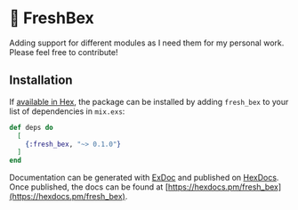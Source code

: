 # :leaves: FreshBex

Adding support for different modules as I need them for my personal work. Please feel free to contribute!

## Installation

If [available in Hex](https://hex.pm/docs/publish), the package can be installed
by adding `fresh_bex` to your list of dependencies in `mix.exs`:

```elixir
def deps do
  [
    {:fresh_bex, "~> 0.1.0"}
  ]
end
```

Documentation can be generated with [ExDoc](https://github.com/elixir-lang/ex_doc)
and published on [HexDocs](https://hexdocs.pm). Once published, the docs can
be found at [https://hexdocs.pm/fresh_bex](https://hexdocs.pm/fresh_bex).

